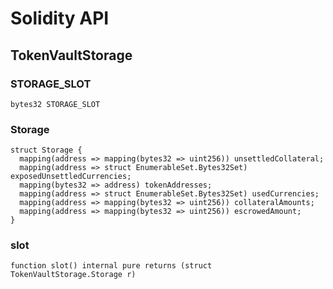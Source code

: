 # Solidity API

## TokenVaultStorage

### STORAGE_SLOT

```solidity
bytes32 STORAGE_SLOT
```

### Storage

```solidity
struct Storage {
  mapping(address => mapping(bytes32 => uint256)) unsettledCollateral;
  mapping(address => struct EnumerableSet.Bytes32Set) exposedUnsettledCurrencies;
  mapping(bytes32 => address) tokenAddresses;
  mapping(address => struct EnumerableSet.Bytes32Set) usedCurrencies;
  mapping(address => mapping(bytes32 => uint256)) collateralAmounts;
  mapping(address => mapping(bytes32 => uint256)) escrowedAmount;
}
```

### slot

```solidity
function slot() internal pure returns (struct TokenVaultStorage.Storage r)
```

